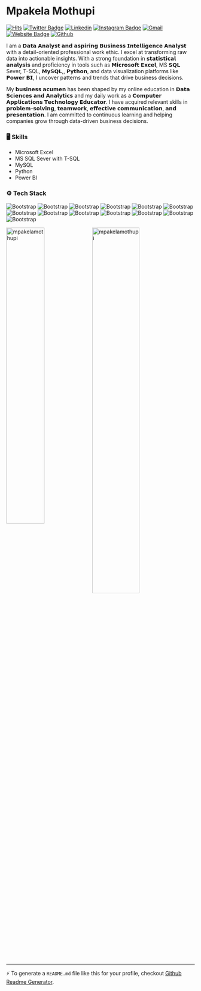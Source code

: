 # Mpakela Mothupi 

[![Hits](https://hits.seeyoufarm.com/api/count/incr/badge.svg?url=https%3A%2F%2Fgithub.com%2Fmpakelamothupi%2Fmpakelamothupi&count_bg=%2379C83D&title_bg=%23555555&icon=&icon_color=%23E7E7E7&title=Profile+Views&edge_flat=false)](https://hits.seeyoufarm.com)
[![Twitter Badge](https://img.shields.io/badge/-Twitter-1da1f2?labelColor=1da1f2&logo=twitter&logoColor=white&link=https://twitter.com/https://x.com/mpakelamotupi)](https://twitter.com/https://x.com/mpakelamothupi)
[![Linkedin](https://img.shields.io/badge/-LinkedIn-blue?style=flat&logo=Linkedin&logoColor=white)](https://www.linkedin.com/in/www.linkedin.com/in/mpakelamothupi/)
[![Instagram Badge](https://img.shields.io/badge/-Instagram-purple?logo=instagram&logoColor=white&link=https://instagram.com/https://www.instagram.com/mpakelamothupi/?hl=en/)](https://www.instagram.com/https://www.instagram.com/phaksmothupi/?hl=en)
[![Gmail](https://img.shields.io/badge/-Gmail-c14438?style=flat&logo=Gmail&logoColor=white)](mailto:mpakelamothupi02@gmail.com)
[![Website Badge](https://img.shields.io/badge/-Website-c14438?style=flat&logo=Google-Chrome&logoColor=white&link=https://github.com/mpakelamothupi)](https://github.com/mpakelamothupi)
[![Github](https://img.shields.io/github/followers/mpakelamothupi?label=Follow&style=social)](https://github.com/mpakelamothupi)

I am a 𝗗𝗮𝘁𝗮 𝗔𝗻𝗮𝗹𝘆𝘀𝘁 𝗮𝗻𝗱 𝗮𝘀𝗽𝗶𝗿𝗶𝗻𝗴 𝗕𝘂𝘀𝗶𝗻𝗲𝘀𝘀 𝗜𝗻𝘁𝗲𝗹𝗹𝗶𝗴𝗲𝗻𝗰𝗲 𝗔𝗻𝗮𝗹𝘆𝘀𝘁 with a detail-oriented professional work ethic. I excel at transforming raw data into actionable insights. With a strong foundation in 𝘀𝘁𝗮𝘁𝗶𝘀𝘁𝗶𝗰𝗮𝗹 𝗮𝗻𝗮𝗹𝘆𝘀𝗶𝘀 and proficiency in tools such as 𝗠𝗶𝗰𝗿𝗼𝘀𝗼𝗳𝘁 𝗘𝘅𝗰𝗲𝗹, MS 𝗦𝗤𝗟 Sever, T-SQL, 𝗠𝘆𝗦𝗤𝗟,, 𝗣𝘆𝘁𝗵𝗼𝗻, and data visualization platforms like 𝗣𝗼𝘄𝗲𝗿 𝗕𝗜, I uncover patterns and trends that drive business decisions.

My 𝗯𝘂𝘀𝗶𝗻𝗲𝘀𝘀 𝗮𝗰𝘂𝗺𝗲𝗻 has been shaped by my online education in 𝗗𝗮𝘁𝗮 𝗦𝗰𝗶𝗲𝗻𝗰𝗲𝘀 𝗮𝗻𝗱 𝗔𝗻𝗮𝗹𝘆𝘁𝗶𝗰𝘀 and my daily work as a  𝗖𝗼𝗺𝗽𝘂𝘁𝗲𝗿 𝗔𝗽𝗽𝗹𝗶𝗰𝗮𝘁𝗶𝗼𝗻𝘀 𝗧𝗲𝗰𝗵𝗻𝗼𝗹𝗼𝗴𝘆 𝗘𝗱𝘂𝗰𝗮𝘁𝗼𝗿. I have acquired relevant skills in 𝗽𝗿𝗼𝗯𝗹𝗲𝗺-𝘀𝗼𝗹𝘃𝗶𝗻𝗴, 𝘁𝗲𝗮𝗺𝘄𝗼𝗿𝗸, 𝗲𝗳𝗳𝗲𝗰𝘁𝗶𝘃𝗲 𝗰𝗼𝗺𝗺𝘂𝗻𝗶𝗰𝗮𝘁𝗶𝗼𝗻, 𝗮𝗻𝗱 𝗽𝗿𝗲𝘀𝗲𝗻𝘁𝗮𝘁𝗶𝗼𝗻. I am committed to continuous learning and helping companies grow through data-driven business decisions.

### 🖥 Skills

- Microsoft Excel
- MS SQL Sever with T-SQL
- MySQL 
- Python
- Power BI

### ⚙️ Tech Stack

![Bootstrap](https://img.shields.io/badge/-Python-05122A?style=flat-square&logo=Python&color=353535) ![Bootstrap](https://img.shields.io/badge/-Scikit%20Learn-05122A?style=flat-square&logo=Scikit-Learn&color=353535) ![Bootstrap](https://img.shields.io/badge/-MySQL-05122A?style=flat-square&logo=MySQL&color=353535) ![Bootstrap](https://img.shields.io/badge/-PostgreSQL-05122A?style=flat-square&logo=PostgreSQL&color=353535) ![Bootstrap](https://img.shields.io/badge/-Pandas-05122A?style=flat-square&logo=Pandas&color=353535) ![Bootstrap](https://img.shields.io/badge/-Numpy-05122A?style=flat-square&logo=Numpy&color=353535) ![Bootstrap](https://img.shields.io/badge/-Matplotlib-05122A?style=flat-square&logo=Matplotlib&color=353535) ![Bootstrap](https://img.shields.io/badge/-Seaborn-05122A?style=flat-square&logo=Seaborn&color=353535) ![Bootstrap](https://img.shields.io/badge/-Microsoft%20Excel-05122A?style=flat-square&logo=Microsoft-Excel&color=353535) ![Bootstrap](https://img.shields.io/badge/-SQL-05122A?style=flat-square&logo=SQL&color=353535) ![Bootstrap](https://img.shields.io/badge/-R%20programming-05122A?style=flat-square&logo=R-programming&color=353535) ![Bootstrap](https://img.shields.io/badge/-Power%20BI-05122A?style=flat-square&logo=Power-BI&color=353535) ![Bootstrap](https://img.shields.io/badge/-Tableau-05122A?style=flat-square&logo=Tableau&color=353535)

<div>
  <img width="45%" align="left" src="https://github-readme-stats.vercel.app/api/top-langs?username=mpakelamothupi&show_icons=true&locale=en&layout=compact" alt="mpakelamothupi" />
  <img width="50%"  src="https://github-readme-streak-stats.herokuapp.com/?user=mpakelamothupi&" alt="mpakelamothupi" />
</div>


---
:zap: To generate a `README.md` file like this for your profile, checkout [Github Readme Generator](https://hejazizo-github-profile-readme-srcstreamlit-app-i6skm7.streamlit.app/).
